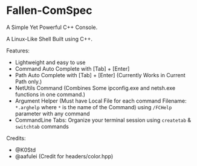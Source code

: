 # Fallen-ComSpec
A Simple Yet Powerful C++ Console.

A Linux-Like Shell Built using C++.

Features:
+ Lightweight and easy to use
+ Command Auto Complete with [Tab] + [Enter]
+ Path Auto Complete with [Tab] + [Enter] (Currently Works in Current Path only.)
+ NetUtils Command (Combines Some ipconfig.exe and netsh.exe functions in one command.)
+ Argument Helper (Must have Local File for each command Filename: `*.arghelp` where `*` is the name of the Command) using `/FCHelp` parameter with any command
+ CommandLine Tabs: Organize your terminal session using `createtab` & `switchtab` commands

Credits:
+ @K0Std
+ @aafulei (Credit for headers/color.hpp)

